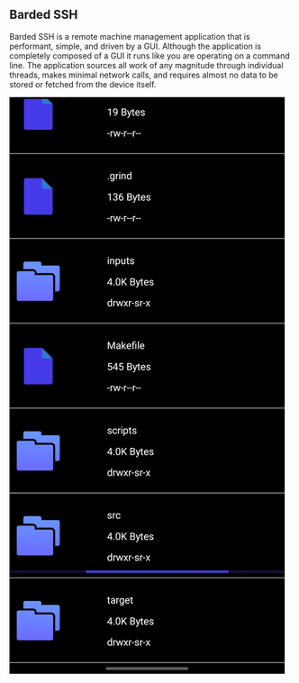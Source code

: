 ## Barded SSH
Barded SSH is a remote machine management application that is performant, simple,
and driven by a GUI. Although the application is completely composed of a GUI it runs like you
are operating on a command line. The application sources all work of any magnitude through
individual threads, makes minimal network calls, and requires almost no data to be stored or
fetched from the device itself.

![alt text](https://github.com/Bvaladez/BardedSSH/blob/main/images/BeforeCDCommand.jpg?raw=true)
